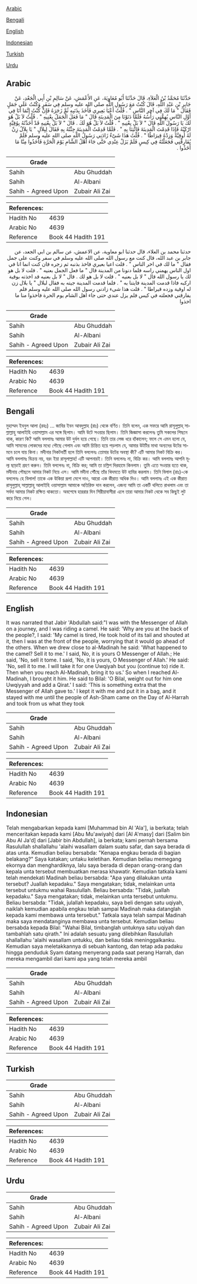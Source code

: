 [Arabic](#arabic)

[Bengali](#bengali)

[English](#english)

[Indonesian](#indonesian)

[Turkish](#turkish)

[Urdu](#urdu)

## Arabic


<div dir="rtl" lang="ar" style={{fontSize:'larger',backgroundColor:'#f8f9fa',padding:20}}>
حَدَّثَنَا مُحَمَّدُ بْنُ الْعَلاَءِ، قَالَ حَدَّثَنَا أَبُو مُعَاوِيَةَ، عَنِ الأَعْمَشِ، عَنْ سَالِمِ بْنِ أَبِي الْجَعْدِ، عَنْ جَابِرِ بْنِ عَبْدِ اللَّهِ، قَالَ كُنْتُ مَعَ رَسُولِ اللَّهِ صلى الله عليه وسلم فِي سَفَرٍ وَكُنْتُ عَلَى جَمَلٍ فَقَالَ ‏"‏ مَا لَكَ فِي آخِرِ النَّاسِ ‏"‏ ‏.‏ قُلْتُ أَعْيَا بَعِيرِي فَأَخَذَ بِذَنَبِهِ ثُمَّ زَجَرَهُ فَإِنْ كُنْتُ إِنَّمَا أَنَا فِي أَوَّلِ النَّاسِ يُهِمُّنِي رَأْسُهُ فَلَمَّا دَنَوْنَا مِنَ الْمَدِينَةِ قَالَ ‏"‏ مَا فَعَلَ الْجَمَلُ بِعْنِيهِ ‏"‏ ‏.‏ قُلْتُ لاَ بَلْ هُوَ لَكَ يَا رَسُولَ اللَّهِ قَالَ ‏"‏ لاَ بَلْ بِعْنِيهِ ‏"‏ ‏.‏ قُلْتُ لاَ بَلْ هُوَ لَكَ ‏.‏ قَالَ ‏"‏ لاَ بَلْ بِعْنِيهِ قَدْ أَخَذْتُهُ بِوُقِيَّةٍ ارْكَبْهُ فَإِذَا قَدِمْتَ الْمَدِينَةَ فَائْتِنَا بِهِ ‏"‏ ‏.‏ فَلَمَّا قَدِمْتُ الْمَدِينَةَ جِئْتُهُ بِهِ فَقَالَ لِبِلاَلٍ ‏"‏ يَا بِلاَلُ زِنْ لَهُ أُوقِيَّةً وَزِدْهُ قِيرَاطًا ‏"‏ ‏.‏ قُلْتُ هَذَا شَىْءٌ زَادَنِي رَسُولُ اللَّهِ صلى الله عليه وسلم فَلَمْ يُفَارِقْنِي فَجَعَلْتُهُ فِي كِيسٍ فَلَمْ يَزَلْ عِنْدِي حَتَّى جَاءَ أَهْلُ الشَّامِ يَوْمَ الْحَرَّةِ فَأَخَذُوا مِنَّا مَا أَخَذُوا ‏.‏
</div>
<div style={{backgroundColor:'#f8f9fa',padding:20, marginBottom: 10}}><table> <thead> <tr> <th>Grade</th> <th></th> </tr> </thead> <tbody> <tr><td>Sahih</td><td>Abu Ghuddah</td></tr><tr><td>Sahih</td><td>Al-Albani</td></tr><tr><td>Sahih - Agreed Upon</td><td>Zubair Ali Zai</td></tr></tbody></table><table> <thead> <tr> <th>References:</th> <th></th> </tr> </thead> <tbody><tr><td>Hadith No</td><td>4639</td></tr><tr><td>Arabic No</td><td>4639</td></tr><tr><td>Reference</td><td>Book 44 Hadith 191</td></tr></tbody></table></div>


<div dir="rtl" lang="ar" style={{fontSize:'larger',backgroundColor:'#f8f9fa',padding:20}}>
حدثنا محمد بن العلاء، قال حدثنا ابو معاوية، عن الاعمش، عن سالم بن ابي الجعد، عن جابر بن عبد الله، قال كنت مع رسول الله صلى الله عليه وسلم في سفر وكنت على جمل فقال " ما لك في اخر الناس " . قلت اعيا بعيري فاخذ بذنبه ثم زجره فان كنت انما انا في اول الناس يهمني راسه فلما دنونا من المدينة قال " ما فعل الجمل بعنيه " . قلت لا بل هو لك يا رسول الله قال " لا بل بعنيه " . قلت لا بل هو لك . قال " لا بل بعنيه قد اخذته بوقية اركبه فاذا قدمت المدينة فايتنا به " . فلما قدمت المدينة جيته به فقال لبلال " يا بلال زن له اوقية وزده قيراطا " . قلت هذا شىء زادني رسول الله صلى الله عليه وسلم فلم يفارقني فجعلته في كيس فلم يزل عندي حتى جاء اهل الشام يوم الحرة فاخذوا منا ما اخذوا
</div>
<div style={{backgroundColor:'#f8f9fa',padding:20, marginBottom: 10}}><table> <thead> <tr> <th>Grade</th> <th></th> </tr> </thead> <tbody> <tr><td>Sahih</td><td>Abu Ghuddah</td></tr><tr><td>Sahih</td><td>Al-Albani</td></tr><tr><td>Sahih - Agreed Upon</td><td>Zubair Ali Zai</td></tr></tbody></table><table> <thead> <tr> <th>References:</th> <th></th> </tr> </thead> <tbody><tr><td>Hadith No</td><td>4639</td></tr><tr><td>Arabic No</td><td>4639</td></tr><tr><td>Reference</td><td>Book 44 Hadith 191</td></tr></tbody></table></div>

## Bengali


<div dir="ltr" lang="bn" style={{fontSize:'larger',backgroundColor:'#f8f9fa',padding:20}}>
মুহাম্মদ ইবনুল আলা (রহঃ) ... জাবির ইবন আবদুল্লাহ (রাঃ) থেকে বর্ণিত। তিনি বলেন, এক সফরে আমি রাসূলুল্লাহ্ সাল্লাল্লাহু আলাইহি ওয়াসাল্লাম এর সঙ্গে ছিলাম। আমি উটে সওয়ার ছিলাম। তিনি জিজ্ঞাসা করলেনঃ তুমি সকলের পিছনে থাক, কারণ কি? আমি বললামঃ আমার উট দুর্বল হয়ে গেছে। তিনি তার লেজ ধরে হাঁকালেন; ফলে সে এমন হলো যে, আমি সামনের লোকদের মধ্যে পৌছে গেলাম এবং আমি চিন্তিত হয়ে পড়লাম যে, আমার উটটির মাথা অন্যদের উটের সামনে চলে যায় কিনা। মদীনার নিকটবর্তী হলে তিনি বললেনঃ তোমার উটের অবস্থা কী? এটি আমার নিকট বিক্রি কর। আমি বললামঃ বিক্রয় নয়, বরং ইয়া রাসূলাল্লাহ! এটি আপনারই। তিনি বললেনঃ না, বিক্রি কর। আমি বললামঃ আপনি মূল্য ছাড়াই গ্রহণ করুন। তিনি বললেনঃ না, বিক্রি কর; আমি তা চল্লিশ দিরহামে কিনলাম। তুমি এতে সওয়ার হতে থাক, মদীনায় পৌছলে আমার নিকট নিয়ে এস। আমি মদীনা পৌঁছে তাঁর খিদমতে উট হাযির করলাম। তিনি বিলাল (রাঃ)-কে বললেনঃ হে বিলাল! তাকে এক উকিয়া রূপা মেপে দাও, আরো এক কীরাত অধিক দিও। আমি বললামঃ এই এক কীরাত রাসূলুল্লাহ্ সাল্লাল্লাহু আলাইহি ওয়াসাল্লাম আমাকে অতিরিক্ত দান করলেন, এজন্য আমি তা একটি থলিতে রাখলাম এবং তা সর্বদা আমার নিকট রক্ষিত থাকতো। অবশেষে হাররার দিন সিরীয়াবাসীরা এলে তারা আমার নিকট থেকে সব কিছুই লুট করে নিয়ে গেল।
</div>
<div style={{backgroundColor:'#f8f9fa',padding:20, marginBottom: 10}}><table> <thead> <tr> <th>Grade</th> <th></th> </tr> </thead> <tbody> <tr><td>Sahih</td><td>Abu Ghuddah</td></tr><tr><td>Sahih</td><td>Al-Albani</td></tr><tr><td>Sahih - Agreed Upon</td><td>Zubair Ali Zai</td></tr></tbody></table><table> <thead> <tr> <th>References:</th> <th></th> </tr> </thead> <tbody><tr><td>Hadith No</td><td>4639</td></tr><tr><td>Arabic No</td><td>4639</td></tr><tr><td>Reference</td><td>Book 44 Hadith 191</td></tr></tbody></table></div>

## English


<div dir="ltr" lang="en" style={{fontSize:'larger',backgroundColor:'#f8f9fa',padding:20}}>
It was narrated that Jabir 'Abdullah said:"I was with the Messenger of Allah on a journey, and I was riding a camel. He said: 'Why are you at the back of the people?, I said: 'My camel is tired, He took hold of its tail and shouted at it, then I was at the front of the people, worrying that it would go ahead of the others. When we drew close to al-Madinah he said: 'What happened to the camel? Sell it to me.' I said, No, it is yours O Messenger of Allah.; He said, 'No, sell it tome. I said, 'No, it is yours, O Messenger of Allah.' He said: 'No, sell it to me. I will take it for one Uwqiyah but you (continue to) ride it. Then when you reach Al-Madinah, bring it to us.' So when I reached Al-Madinah, I brought it him. He said to Bilal: 'O Bilal, weight out for him one Uwqiyyah and add a Qirat.' I said: 'This is something extra that the Messenger of Allah gave to.' I kept it with me and put it in a bag, and it stayed with me until the people of Ash-Sham came on the Day of Al-Harrah and took from us what they took
</div>
<div style={{backgroundColor:'#f8f9fa',padding:20, marginBottom: 10}}><table> <thead> <tr> <th>Grade</th> <th></th> </tr> </thead> <tbody> <tr><td>Sahih</td><td>Abu Ghuddah</td></tr><tr><td>Sahih</td><td>Al-Albani</td></tr><tr><td>Sahih - Agreed Upon</td><td>Zubair Ali Zai</td></tr></tbody></table><table> <thead> <tr> <th>References:</th> <th></th> </tr> </thead> <tbody><tr><td>Hadith No</td><td>4639</td></tr><tr><td>Arabic No</td><td>4639</td></tr><tr><td>Reference</td><td>Book 44 Hadith 191</td></tr></tbody></table></div>

## Indonesian


<div dir="ltr" lang="id" style={{fontSize:'larger',backgroundColor:'#f8f9fa',padding:20}}>
Telah mengabarkan kepada kami [Muhammad bin Al 'Ala'], ia berkata; telah menceritakan kepada kami [Abu Mu'awiyah] dari [Al A'masy] dari [Salim bin Abu Al Ja'd] dari [Jabir bin Abdullah], ia berkata; kami pernah bersama Rasulullah shallallahu 'alaihi wasallam dalam suatu safar, dan saya berada di atas unta. Kemudian beliau bersabda: "Kenapa engkau berada di bagian belakang?" Saya katakan; untaku keletihan. Kemudian beliau memegang ekornya dan menghardiknya, lalu saya berada di depan orang-orang dan kepala unta tersebut membuatkan merasa khawatir. Kemudian tatkala kami telah mendekati Madinah beliau bersabda: "Apa yang dilakukan unta tersebut? Juallah kepadaku." Saya mengatakan; tidak, melainkan unta tersebut untukmu wahai Rasulullah. Beliau bersabda: "Tidak, juallah kepadaku." Saya mengatakan; tidak, melainkan unta tersebut untukmu. Beliau bersabda: "Tidak, julallah kepadaku, saya beli dengan satu uqiyah, naiklah kemudian apabila engkau telah sampai Madinah maka datanglah kepada kami membawa unta tersebut." Tatkala saya telah sampai Madinah maka saya mendatanginya membawa unta tersebut. Kemudian beliau bersabda kepada Bilal: "Wahai Bilal, timbanglah untuknya satu uqiyah dan tambahlah satu qirath." Ini adalah sesuatu yang dilebihkan Rasulullah shallallahu 'alaihi wasallam untukku, dan beliau tidak meninggalkanku. Kemudian saya meletakkannya di sebuah kantong, dan tetap ada padaku hingga penduduk Syam datang menyerang pada saat perang Harrah, dan mereka mengambil dari kami apa yang telah mereka ambil
</div>
<div style={{backgroundColor:'#f8f9fa',padding:20, marginBottom: 10}}><table> <thead> <tr> <th>Grade</th> <th></th> </tr> </thead> <tbody> <tr><td>Sahih</td><td>Abu Ghuddah</td></tr><tr><td>Sahih</td><td>Al-Albani</td></tr><tr><td>Sahih - Agreed Upon</td><td>Zubair Ali Zai</td></tr></tbody></table><table> <thead> <tr> <th>References:</th> <th></th> </tr> </thead> <tbody><tr><td>Hadith No</td><td>4639</td></tr><tr><td>Arabic No</td><td>4639</td></tr><tr><td>Reference</td><td>Book 44 Hadith 191</td></tr></tbody></table></div>

## Turkish


<div dir="ltr" lang="tr" style={{fontSize:'larger',backgroundColor:'#f8f9fa',padding:20}}>

</div>
<div style={{backgroundColor:'#f8f9fa',padding:20, marginBottom: 10}}><table> <thead> <tr> <th>Grade</th> <th></th> </tr> </thead> <tbody> <tr><td>Sahih</td><td>Abu Ghuddah</td></tr><tr><td>Sahih</td><td>Al-Albani</td></tr><tr><td>Sahih - Agreed Upon</td><td>Zubair Ali Zai</td></tr></tbody></table><table> <thead> <tr> <th>References:</th> <th></th> </tr> </thead> <tbody><tr><td>Hadith No</td><td>4639</td></tr><tr><td>Arabic No</td><td>4639</td></tr><tr><td>Reference</td><td>Book 44 Hadith 191</td></tr></tbody></table></div>

## Urdu


<div dir="rtl" lang="ur" style={{fontSize:'larger',backgroundColor:'#f8f9fa',padding:20}}>

</div>
<div style={{backgroundColor:'#f8f9fa',padding:20, marginBottom: 10}}><table> <thead> <tr> <th>Grade</th> <th></th> </tr> </thead> <tbody> <tr><td>Sahih</td><td>Abu Ghuddah</td></tr><tr><td>Sahih</td><td>Al-Albani</td></tr><tr><td>Sahih - Agreed Upon</td><td>Zubair Ali Zai</td></tr></tbody></table><table> <thead> <tr> <th>References:</th> <th></th> </tr> </thead> <tbody><tr><td>Hadith No</td><td>4639</td></tr><tr><td>Arabic No</td><td>4639</td></tr><tr><td>Reference</td><td>Book 44 Hadith 191</td></tr></tbody></table></div>